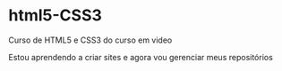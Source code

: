 # html5-CSS3

Curso de HTML5 e CSS3 do curso em video

Estou aprendendo a criar sites e agora vou gerenciar meus repositórios
 
